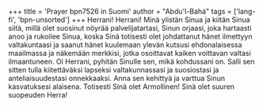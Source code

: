 +++
title = 'Prayer bpn7526 in Suomi'
author = "Abdu'l-Bahá"
tags = ['lang-fi', 'bpn-unsorted']
+++
Herrani! Herrani! Minä ylistän Sinua ja kiitän Sinua siitä, millä olet suosinut nöyrää palvelijatartasi, Sinun orjaasi, joka hartaasti anoo ja rukoilee Sinua, koska Sinä totisesti olet johdattanut hänet ilmettyyn valtakuntaasi ja saanut hänet kuulemaan ylevän kutsusi ehdonalaisessa maailmassa ja näkemään merkkisi, jotka osoittavat kaiken voittavan valtasi ilmaantuneen.
Oi Herrani, pyhitän Sinulle sen, mikä kohdussani on. Salli sen sitten tulla kiitettäväksi lapseksi valtakunnassasi ja suosiostasi ja anteliaisuudestasi onnekkaaksi.  Anna sen kehittyä ja varttua Sinun kasvatuksesi alaisena. Totisesti Sinä olet Armollinen! Sinä olet suuren suopeuden Herra!
